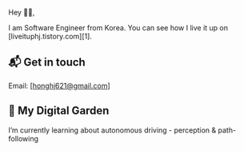 <!--
**HongHeeJung/HongHeeJung** is a ✨ _special_ ✨ repository because its `README.md` (this file) appears on your GitHub profile. -->

Hey 👋🏻,

I am Software Engineer from Korea.
You can see how I live it up on [liveituphj.tistory.com][1].

## 📬 Get in touch

Email: [honghj621@gmail.com]

## 🌱 My Digital Garden

I’m currently learning about autonomous driving - perception & path-following

<!--## 📕 Latest Blog Posts -->


<!-- ## &#x1f4c8; My GitHub Stats -->

